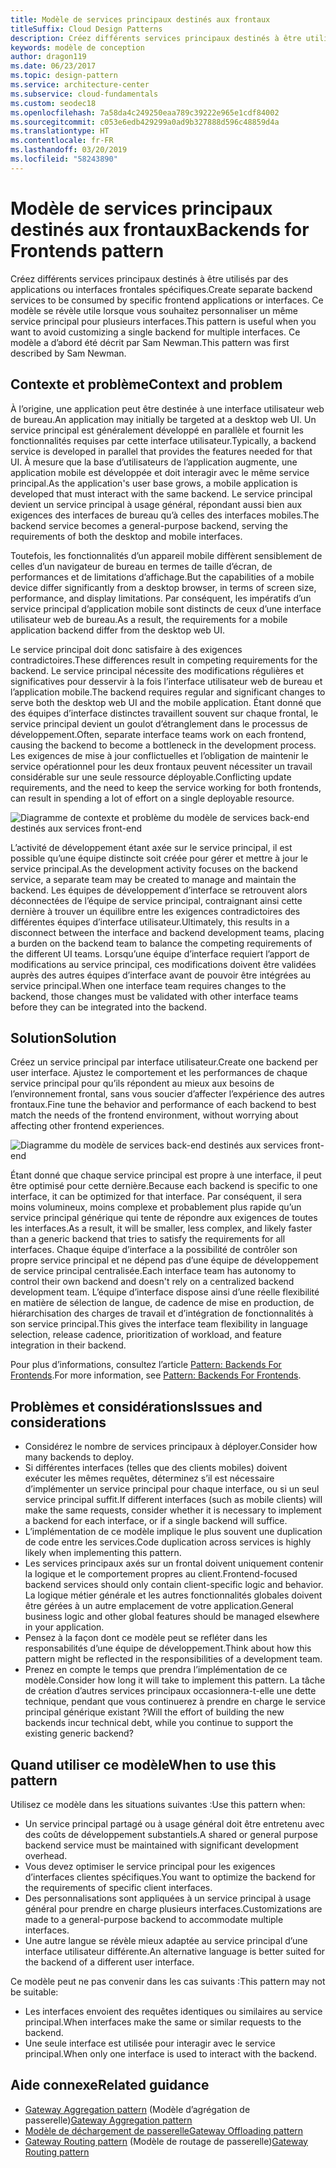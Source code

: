 ```yaml
---
title: Modèle de services principaux destinés aux frontaux
titleSuffix: Cloud Design Patterns
description: Créez différents services principaux destinés à être utilisés par des applications ou interfaces frontales spécifiques.
keywords: modèle de conception
author: dragon119
ms.date: 06/23/2017
ms.topic: design-pattern
ms.service: architecture-center
ms.subservice: cloud-fundamentals
ms.custom: seodec18
ms.openlocfilehash: 7a58da4c249250eaa789c39222e965e1cdf84002
ms.sourcegitcommit: c053e6edb429299a0ad9b327888d596c48859d4a
ms.translationtype: HT
ms.contentlocale: fr-FR
ms.lasthandoff: 03/20/2019
ms.locfileid: "58243890"
---
```

# <a name="backends-for-frontends-pattern"></a><span data-ttu-id="f40ed-104">Modèle de services principaux destinés aux frontaux</span><span class="sxs-lookup"><span data-stu-id="f40ed-104">Backends for Frontends pattern</span></span>

<span data-ttu-id="f40ed-105">Créez différents services principaux destinés à être utilisés par des applications ou interfaces frontales spécifiques.</span><span class="sxs-lookup"><span data-stu-id="f40ed-105">Create separate backend services to be consumed by specific frontend applications or interfaces.</span></span> <span data-ttu-id="f40ed-106">Ce modèle se révèle utile lorsque vous souhaitez personnaliser un même service principal pour plusieurs interfaces.</span><span class="sxs-lookup"><span data-stu-id="f40ed-106">This pattern is useful when you want to avoid customizing a single backend for multiple interfaces.</span></span> <span data-ttu-id="f40ed-107">Ce modèle a d’abord été décrit par Sam Newman.</span><span class="sxs-lookup"><span data-stu-id="f40ed-107">This pattern was first described by Sam Newman.</span></span>

## <a name="context-and-problem"></a><span data-ttu-id="f40ed-108">Contexte et problème</span><span class="sxs-lookup"><span data-stu-id="f40ed-108">Context and problem</span></span>

<span data-ttu-id="f40ed-109">À l’origine, une application peut être destinée à une interface utilisateur web de bureau.</span><span class="sxs-lookup"><span data-stu-id="f40ed-109">An application may initially be targeted at a desktop web UI.</span></span> <span data-ttu-id="f40ed-110">Un service principal est généralement développé en parallèle et fournit les fonctionnalités requises par cette interface utilisateur.</span><span class="sxs-lookup"><span data-stu-id="f40ed-110">Typically, a backend service is developed in parallel that provides the features needed for that UI.</span></span> <span data-ttu-id="f40ed-111">À mesure que la base d’utilisateurs de l’application augmente, une application mobile est développée et doit interagir avec le même service principal.</span><span class="sxs-lookup"><span data-stu-id="f40ed-111">As the application's user base grows, a mobile application is developed that must interact with the same backend.</span></span> <span data-ttu-id="f40ed-112">Le service principal devient un service principal à usage général, répondant aussi bien aux exigences des interfaces de bureau qu’à celles des interfaces mobiles.</span><span class="sxs-lookup"><span data-stu-id="f40ed-112">The backend service becomes a general-purpose backend, serving the requirements of both the desktop and mobile interfaces.</span></span>

<span data-ttu-id="f40ed-113">Toutefois, les fonctionnalités d’un appareil mobile diffèrent sensiblement de celles d’un navigateur de bureau en termes de taille d’écran, de performances et de limitations d’affichage.</span><span class="sxs-lookup"><span data-stu-id="f40ed-113">But the capabilities of a mobile device differ significantly from a desktop browser, in terms of screen size, performance, and display limitations.</span></span> <span data-ttu-id="f40ed-114">Par conséquent, les impératifs d’un service principal d’application mobile sont distincts de ceux d’une interface utilisateur web de bureau.</span><span class="sxs-lookup"><span data-stu-id="f40ed-114">As a result, the requirements for a mobile application backend differ from the desktop web UI.</span></span>

<span data-ttu-id="f40ed-115">Le service principal doit donc satisfaire à des exigences contradictoires.</span><span class="sxs-lookup"><span data-stu-id="f40ed-115">These differences result in competing requirements for the backend.</span></span> <span data-ttu-id="f40ed-116">Le service principal nécessite des modifications régulières et significatives pour desservir à la fois l’interface utilisateur web de bureau et l’application mobile.</span><span class="sxs-lookup"><span data-stu-id="f40ed-116">The backend requires regular and significant changes to serve both the desktop web UI and the mobile application.</span></span> <span data-ttu-id="f40ed-117">Étant donné que des équipes d’interface distinctes travaillent souvent sur chaque frontal, le service principal devient un goulot d’étranglement dans le processus de développement.</span><span class="sxs-lookup"><span data-stu-id="f40ed-117">Often, separate interface teams work on each frontend, causing the backend to become a bottleneck in the development process.</span></span> <span data-ttu-id="f40ed-118">Les exigences de mise à jour conflictuelles et l’obligation de maintenir le service opérationnel pour les deux frontaux peuvent nécessiter un travail considérable sur une seule ressource déployable.</span><span class="sxs-lookup"><span data-stu-id="f40ed-118">Conflicting update requirements, and the need to keep the service working for both frontends, can result in spending a lot of effort on a single deployable resource.</span></span>

![Diagramme de contexte et problème du modèle de services back-end destinés aux services front-end](./_images/backend-for-frontend.png)

<span data-ttu-id="f40ed-120">L’activité de développement étant axée sur le service principal, il est possible qu’une équipe distincte soit créée pour gérer et mettre à jour le service principal.</span><span class="sxs-lookup"><span data-stu-id="f40ed-120">As the development activity focuses on the backend service, a separate team may be created to manage and maintain the backend.</span></span> <span data-ttu-id="f40ed-121">Les équipes de développement d’interface se retrouvent alors déconnectées de l’équipe de service principal, contraignant ainsi cette dernière à trouver un équilibre entre les exigences contradictoires des différentes équipes d’interface utilisateur.</span><span class="sxs-lookup"><span data-stu-id="f40ed-121">Ultimately, this results in a disconnect between the interface and backend development teams, placing a burden on the backend team to balance the competing requirements of the different UI teams.</span></span> <span data-ttu-id="f40ed-122">Lorsqu’une équipe d’interface requiert l’apport de modifications au service principal, ces modifications doivent être validées auprès des autres équipes d’interface avant de pouvoir être intégrées au service principal.</span><span class="sxs-lookup"><span data-stu-id="f40ed-122">When one interface team requires changes to the backend, those changes must be validated with other interface teams before they can be integrated into the backend.</span></span>

## <a name="solution"></a><span data-ttu-id="f40ed-123">Solution</span><span class="sxs-lookup"><span data-stu-id="f40ed-123">Solution</span></span>

<span data-ttu-id="f40ed-124">Créez un service principal par interface utilisateur.</span><span class="sxs-lookup"><span data-stu-id="f40ed-124">Create one backend per user interface.</span></span> <span data-ttu-id="f40ed-125">Ajustez le comportement et les performances de chaque service principal pour qu’ils répondent au mieux aux besoins de l’environnement frontal, sans vous soucier d’affecter l’expérience des autres frontaux.</span><span class="sxs-lookup"><span data-stu-id="f40ed-125">Fine tune the behavior and performance of each backend to best match the needs of the frontend environment, without worrying about affecting other frontend experiences.</span></span>

![Diagramme du modèle de services back-end destinés aux services front-end](./_images/backend-for-frontend-example.png)

<span data-ttu-id="f40ed-127">Étant donné que chaque service principal est propre à une interface, il peut être optimisé pour cette dernière.</span><span class="sxs-lookup"><span data-stu-id="f40ed-127">Because each backend is specific to one interface, it can be optimized for that interface.</span></span> <span data-ttu-id="f40ed-128">Par conséquent, il sera moins volumineux, moins complexe et probablement plus rapide qu’un service principal générique qui tente de répondre aux exigences de toutes les interfaces.</span><span class="sxs-lookup"><span data-stu-id="f40ed-128">As a result, it will be smaller, less complex, and likely faster than a generic backend that tries to satisfy the requirements for all interfaces.</span></span> <span data-ttu-id="f40ed-129">Chaque équipe d’interface a la possibilité de contrôler son propre service principal et ne dépend pas d’une équipe de développement de service principal centralisée.</span><span class="sxs-lookup"><span data-stu-id="f40ed-129">Each interface team has autonomy to control their own backend and doesn't rely on a centralized backend development team.</span></span> <span data-ttu-id="f40ed-130">L’équipe d’interface dispose ainsi d’une réelle flexibilité en matière de sélection de langue, de cadence de mise en production, de hiérarchisation des charges de travail et d’intégration de fonctionnalités à son service principal.</span><span class="sxs-lookup"><span data-stu-id="f40ed-130">This gives the interface team flexibility in language selection, release cadence, prioritization of workload, and feature integration in their backend.</span></span>

<span data-ttu-id="f40ed-131">Pour plus d’informations, consultez l’article [Pattern: Backends For Frontends](https://samnewman.io/patterns/architectural/bff/).</span><span class="sxs-lookup"><span data-stu-id="f40ed-131">For more information, see [Pattern: Backends For Frontends](https://samnewman.io/patterns/architectural/bff/).</span></span>

## <a name="issues-and-considerations"></a><span data-ttu-id="f40ed-132">Problèmes et considérations</span><span class="sxs-lookup"><span data-stu-id="f40ed-132">Issues and considerations</span></span>

- <span data-ttu-id="f40ed-133">Considérez le nombre de services principaux à déployer.</span><span class="sxs-lookup"><span data-stu-id="f40ed-133">Consider how many backends to deploy.</span></span>
- <span data-ttu-id="f40ed-134">Si différentes interfaces (telles que des clients mobiles) doivent exécuter les mêmes requêtes, déterminez s’il est nécessaire d’implémenter un service principal pour chaque interface, ou si un seul service principal suffit.</span><span class="sxs-lookup"><span data-stu-id="f40ed-134">If different interfaces (such as mobile clients) will make the same requests, consider whether it is necessary to implement a backend for each interface, or if a single backend will suffice.</span></span>
- <span data-ttu-id="f40ed-135">L’implémentation de ce modèle implique le plus souvent une duplication de code entre les services.</span><span class="sxs-lookup"><span data-stu-id="f40ed-135">Code duplication across services is highly likely when implementing this pattern.</span></span>
- <span data-ttu-id="f40ed-136">Les services principaux axés sur un frontal doivent uniquement contenir la logique et le comportement propres au client.</span><span class="sxs-lookup"><span data-stu-id="f40ed-136">Frontend-focused backend services should only contain client-specific logic and behavior.</span></span> <span data-ttu-id="f40ed-137">La logique métier générale et les autres fonctionnalités globales doivent être gérées à un autre emplacement de votre application.</span><span class="sxs-lookup"><span data-stu-id="f40ed-137">General business logic and other global features should be managed elsewhere in your application.</span></span>
- <span data-ttu-id="f40ed-138">Pensez à la façon dont ce modèle peut se refléter dans les responsabilités d’une équipe de développement.</span><span class="sxs-lookup"><span data-stu-id="f40ed-138">Think about how this pattern might be reflected in the responsibilities of a development team.</span></span>
- <span data-ttu-id="f40ed-139">Prenez en compte le temps que prendra l’implémentation de ce modèle.</span><span class="sxs-lookup"><span data-stu-id="f40ed-139">Consider how long it will take to implement this pattern.</span></span> <span data-ttu-id="f40ed-140">La tâche de création d’autres services principaux occasionnera-t-elle une dette technique, pendant que vous continuerez à prendre en charge le service principal générique existant ?</span><span class="sxs-lookup"><span data-stu-id="f40ed-140">Will the effort of building the new backends incur technical debt, while you continue to support the existing generic backend?</span></span>

## <a name="when-to-use-this-pattern"></a><span data-ttu-id="f40ed-141">Quand utiliser ce modèle</span><span class="sxs-lookup"><span data-stu-id="f40ed-141">When to use this pattern</span></span>

<span data-ttu-id="f40ed-142">Utilisez ce modèle dans les situations suivantes :</span><span class="sxs-lookup"><span data-stu-id="f40ed-142">Use this pattern when:</span></span>

- <span data-ttu-id="f40ed-143">Un service principal partagé ou à usage général doit être entretenu avec des coûts de développement substantiels.</span><span class="sxs-lookup"><span data-stu-id="f40ed-143">A shared or general purpose backend service must be maintained with significant development overhead.</span></span>
- <span data-ttu-id="f40ed-144">Vous devez optimiser le service principal pour les exigences d’interfaces clientes spécifiques.</span><span class="sxs-lookup"><span data-stu-id="f40ed-144">You want to optimize the backend for the requirements of specific client interfaces.</span></span>
- <span data-ttu-id="f40ed-145">Des personnalisations sont appliquées à un service principal à usage général pour prendre en charge plusieurs interfaces.</span><span class="sxs-lookup"><span data-stu-id="f40ed-145">Customizations are made to a general-purpose backend to accommodate multiple interfaces.</span></span>
- <span data-ttu-id="f40ed-146">Une autre langue se révèle mieux adaptée au service principal d’une interface utilisateur différente.</span><span class="sxs-lookup"><span data-stu-id="f40ed-146">An alternative language is better suited for the backend of a different user interface.</span></span>

<span data-ttu-id="f40ed-147">Ce modèle peut ne pas convenir dans les cas suivants :</span><span class="sxs-lookup"><span data-stu-id="f40ed-147">This pattern may not be suitable:</span></span>

- <span data-ttu-id="f40ed-148">Les interfaces envoient des requêtes identiques ou similaires au service principal.</span><span class="sxs-lookup"><span data-stu-id="f40ed-148">When interfaces make the same or similar requests to the backend.</span></span>
- <span data-ttu-id="f40ed-149">Une seule interface est utilisée pour interagir avec le service principal.</span><span class="sxs-lookup"><span data-stu-id="f40ed-149">When only one interface is used to interact with the backend.</span></span>

## <a name="related-guidance"></a><span data-ttu-id="f40ed-150">Aide connexe</span><span class="sxs-lookup"><span data-stu-id="f40ed-150">Related guidance</span></span>

- <span data-ttu-id="f40ed-151">[Gateway Aggregation pattern](./gateway-aggregation.md) (Modèle d’agrégation de passerelle)</span><span class="sxs-lookup"><span data-stu-id="f40ed-151">[Gateway Aggregation pattern](./gateway-aggregation.md)</span></span>
- [<span data-ttu-id="f40ed-152">Modèle de déchargement de passerelle</span><span class="sxs-lookup"><span data-stu-id="f40ed-152">Gateway Offloading pattern</span></span>](./gateway-offloading.md)
- <span data-ttu-id="f40ed-153">[Gateway Routing pattern](./gateway-routing.md) (Modèle de routage de passerelle)</span><span class="sxs-lookup"><span data-stu-id="f40ed-153">[Gateway Routing pattern](./gateway-routing.md)</span></span>
